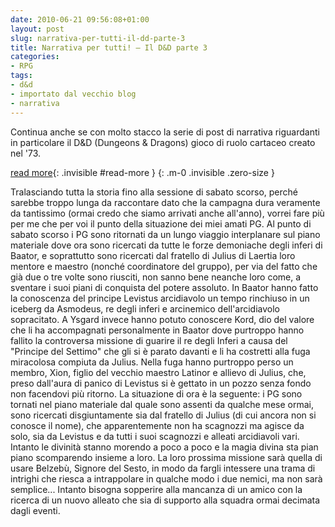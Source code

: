 ```yaml
---
date: 2010-06-21 09:56:08+01:00
layout: post
slug: narrativa-per-tutti-il-dd-parte-3
title: Narrativa per tutti! – Il D&D parte 3
categories:
- RPG
tags:
- d&d
- importato dal vecchio blog
- narrativa
---
```


Continua anche se con molto stacco la serie di post di narrativa riguardanti in particolare il D&D (Dungeons & Dragons) gioco di ruolo cartaceo creato nel '73.

<!--more-->
[read more](){: .invisible #read-more }
{: .m-0 .invisible .zero-size }

Tralasciando tutta la storia fino alla sessione di sabato scorso, perché sarebbe troppo lunga da raccontare dato che la campagna dura veramente da tantissimo (ormai credo che siamo arrivati anche all'anno), vorrei fare più per me che per voi il punto della situazione dei miei amati PG.
Al punto di sabato scorso i PG sono ritornati da un lungo viaggio interplanare sul piano materiale dove ora sono ricercati da tutte le forze demoniache degli inferi di Baator, e soprattutto sono ricercati dal fratello di Julius di Laertia loro mentore e maestro (nonché coordinatore del gruppo), per via del fatto che già due o tre volte sono riusciti, non sanno bene neanche loro come, a sventare i suoi piani di conquista del potere assoluto. In Baator hanno fatto la conoscenza del principe Levistus arcidiavolo un tempo rinchiuso in un iceberg da Asmodeus, re degli inferi e arcinemico dell'arcidiavolo sopracitato. A Ysgard invece hanno potuto conoscere Kord, dio del valore che li ha accompagnati personalmente in Baator dove purtroppo hanno fallito la controversa missione di guarire il re degli Inferi a causa del "Principe del Settimo" che gli si è parato davanti e li ha costretti alla fuga miracolosa compiuta da Julius. Nella fuga hanno purtroppo perso un membro, Xion, figlio del vecchio maestro Latinor e allievo di Julius, che, preso dall'aura di panico di Levistus si è gettato in un pozzo senza fondo non facendovi più ritorno.
La situazione di ora è la seguente: i PG sono tornati nel piano materiale dal quale sono assenti da qualche mese ormai, sono ricercati disgiuntamente sia dal fratello di Julius (di cui ancora non si conosce il nome), che apparentemente non ha scagnozzi ma agisce da solo, sia da Levistus e da tutti i suoi scagnozzi e alleati arcidiavoli vari. Intanto le divinità stanno morendo a poco a poco e la magia divina sta pian piano scomparendo insieme a loro. La loro prossima missione sarà quella di usare Belzebù, Signore del Sesto, in modo da fargli intessere una trama di intrighi che riesca a intrappolare in qualche modo i due nemici, ma non sarà semplice... Intanto bisogna sopperire alla mancanza di un amico con la ricerca di un nuovo alleato che sia di supporto alla squadra ormai decimata dagli eventi.
